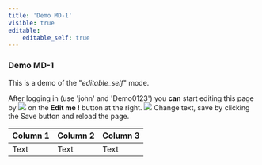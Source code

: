```yaml
---
title: 'Demo MD-1'
visible: true
editable:
    editable_self: true
---
```


### Demo MD-1

This is a demo of the "<i>editable_self</i>" mode.

After logging in (use 'john' and 'Demo0123') you **can** start editing this page by ![](clickinghttp://) on the <b>Edit me !</b> button at the right.
![](http://)
Change text, save by clicking the Save button and reload the page.

| Column 1 | Column 2 | Column 3 |
| -------- | -------- | -------- |
| Text     | Text     | Text     |

